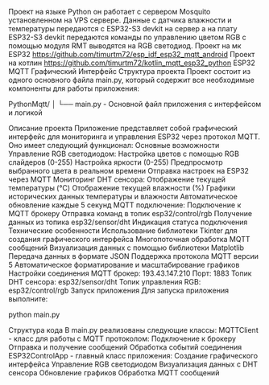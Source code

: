 Проект на языке Python он работает с сервером Mosquito установленном на VPS сервере. Данные с датчика влажности и температуры передаются с  ESP32-S3 devkit на сервер а на плату ESP32-S3 devkit передаются команды по управлению цветом RGB с помощью модуля RMT выводятся на RGB светодиод.
Проект на мк ESP32 https://github.com/timurtm72/esp_idf_esp32_mqtt_android
Проект на котлин https://github.com/timurtm72/kotlin_mqtt_esp32_python
ESP32 MQTT Графический Интерфейс
Структура проекта
Проект состоит из одного основного файла main.py, который содержит все необходимые компоненты для работы приложения:

PythonMqtt/
│
└── main.py - Основной файл приложения с интерфейсом и логикой

Описание проекта
Приложение представляет собой графический интерфейс для мониторинга и управления ESP32 через протокол MQTT. Оно имеет следующий функционал:
Основные возможности
Управление RGB светодиодом:
Настройка цветов с помощью RGB слайдеров (0-255)
Настройка яркости (0-255)
Предпросмотр выбранного цвета в реальном времени
Отправка настроек на ESP32 через MQTT
Мониторинг DHT сенсора:
Отображение текущей температуры (°C)
Отображение текущей влажности (%)
Графики исторических данных температуры и влажности
Автоматическое обновление каждые 5 секунд
MQTT подключение:
Подключение к MQTT брокеру
Отправка команд в топик esp32/control/rgb
Получение данных из топика esp32/sensor/dht
Индикация статуса подключения
Технические особенности
Использование библиотеки Tkinter для создания графического интерфейса
Многопоточная обработка MQTT сообщений
Визуализация данных с помощью библиотеки Matplotlib
Передача данных в формате JSON
Поддержка протокола MQTT версии 5
Автоматическое форматирование и масштабирование графиков
Настройки соединения
MQTT брокер: 193.43.147.210
Порт: 1883
Топик DHT сенсора: esp32/sensor/dht
Топик управления RGB: esp32/control/rgb
Запуск приложения
Для запуска приложения выполните:

python main.py

Структура кода
В main.py реализованы следующие классы:
MQTTClient - класс для работы с MQTT протоколом:
Подключение к брокеру
Отправка и получение сообщений
Обработка событий соединения
ESP32ControlApp - главный класс приложения:
Создание графического интерфейса
Управление RGB светодиодом
Визуализация данных с DHT сенсора
Обновление графиков
Обработка MQTT сообщений
